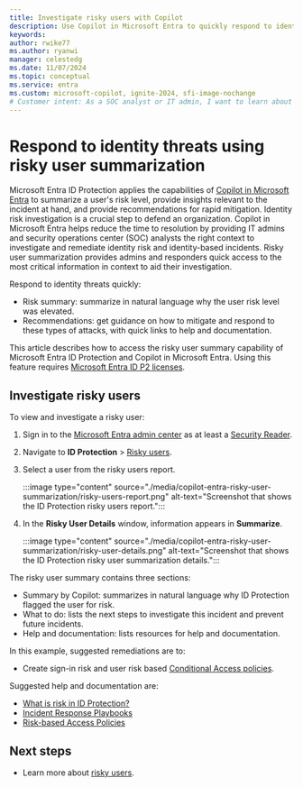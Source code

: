 ```yaml
---
title: Investigate risky users with Copilot
description: Use Copilot in Microsoft Entra to quickly respond to identity threats by summarizing the risk level for a user and receiving insights relevant to the incident.
keywords: 
author: rwike77
ms.author: ryanwi
manager: celestedg
ms.date: 11/07/2024
ms.topic: conceptual
ms.service: entra
ms.custom: microsoft-copilot, ignite-2024, sfi-image-nochange
# Customer intent: As a SOC analyst or IT admin, I want to learn about risky user summarization in the Microsoft Entra ID Protection UX so that I can quickly respond to identity threats.
---
```


# Respond to identity threats using risky user summarization

Microsoft Entra ID Protection applies the capabilities of [Copilot in Microsoft Entra](/security-copilot/microsoft-security-copilot) to summarize a user's risk level, provide insights relevant to the incident at hand, and provide recommendations for rapid mitigation. Identity risk investigation is a crucial step to defend an organization. Copilot in Microsoft Entra helps reduce the time to resolution by providing IT admins and security operations center (SOC) analysts the right context to investigate and remediate identity risk and identity-based incidents. Risky user summarization provides admins and responders quick access to the most critical information in context to aid their investigation.

Respond to identity threats quickly:
- Risk summary: summarize in natural language why the user risk level was elevated.
- Recommendations: get guidance on how to mitigate and respond to these types of attacks, with quick links to help and documentation.

This article describes how to access the risky user summary capability of Microsoft Entra ID Protection and Copilot in Microsoft Entra.  Using this feature requires [Microsoft Entra ID P2 licenses](/entra/id-protection/overview-identity-protection#license-requirements).

## Investigate risky users

To view and investigate a risky user:

1. Sign in to the [Microsoft Entra admin center](https://entra.microsoft.com/) as at least a [Security Reader](/entra/identity/role-based-access-control/permissions-reference#security-reader).
1. Navigate to **ID Protection** > [Risky users](https://aka.ms/entracopilotriskyuser).  
1. Select a user from the risky users report.

    :::image type="content" source="./media/copilot-entra-risky-user-summarization/risky-users-report.png" alt-text="Screenshot that shows the ID Protection risky users report.":::

1. In the **Risky User Details** window, information appears in **Summarize**.  

    :::image type="content" source="./media/copilot-entra-risky-user-summarization/risky-user-details.png" alt-text="Screenshot that shows the ID Protection risky user summarization details.":::

The risky user summary contains three sections:

- Summary by Copilot: summarizes in natural language why ID Protection flagged the user for risk.
- What to do: lists the next steps to investigate this incident and prevent future incidents.
- Help and documentation: lists resources for help and documentation.

In this example, suggested remediations are to: 

- Create sign-in risk and user risk based [Conditional Access policies](/entra/id-protection/howto-identity-protection-configure-risk-policies).  

Suggested help and documentation are:
- [What is risk in ID Protection?](/entra/id-protection/concept-identity-protection-risks)
- [Incident Response Playbooks](/security/operations/incident-response-playbooks)
- [Risk-based Access Policies](/entra/id-protection/concept-identity-protection-policies)

## Next steps

- Learn more about [risky users](/entra/id-protection/howto-identity-protection-investigate-risk#risky-users-report).
